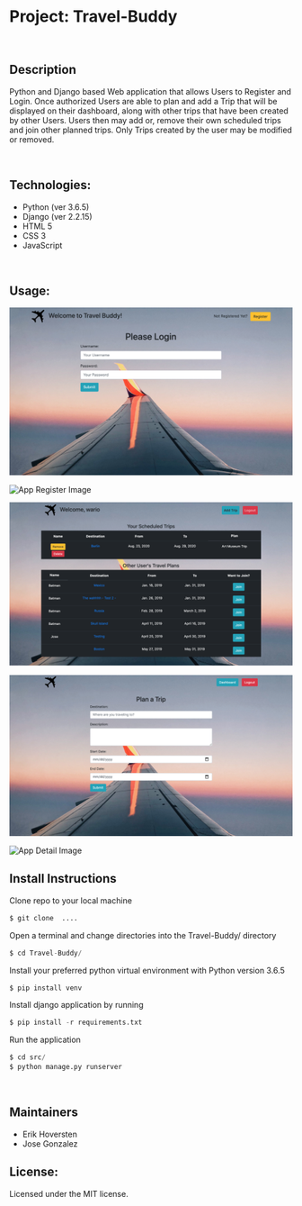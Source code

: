 # Project: Travel-Buddy

&nbsp;

## Description

Python and Django based Web application that allows Users to Register and Login. Once authorized Users are able to plan and add a Trip that will be displayed on their dashboard, along with other trips that have been created by other Users. Users then may add or, remove their own scheduled trips and join other planned trips. Only Trips created by the user may be modified or removed.


&nbsp;

## Technologies:

- Python (ver 3.6.5)
- Django (ver 2.2.15)
- HTML 5
- CSS 3
- JavaScript

&nbsp;

## Usage:

![App Login Image](./src/assets/static_cdn/img/Login.png)

![App Register Image](./src/assets/static_cdn/img/register.png)

![App Dashboard Image](./src/assets/static_cdn/img/dashboard.png)

![App Add Image](./src/assets/static_cdn/img/plan_trip.png)

![App Detail Image](./src/assets/static_cdn/img/plan_detail.png)

## Install Instructions

Clone repo to your local machine
```python
$ git clone  ....
```

Open a terminal and change directories into the Travel-Buddy/ directory
```python
$ cd Travel-Buddy/
```

Install your preferred python virtual environment with Python version 3.6.5
```python
$ pip install venv
```

Install django application by running
```python
$ pip install -r requirements.txt
```

Run the application
```python
$ cd src/
$ python manage.py runserver
```

&nbsp;

## Maintainers

- Erik Hoversten
- Jose Gonzalez

## License:

Licensed under the MIT license.
